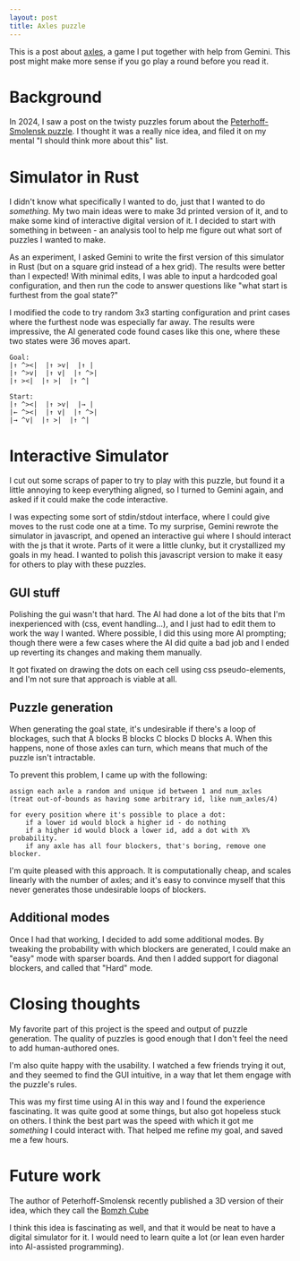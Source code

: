 ```yaml
---
layout: post
title: Axles puzzle
---
```


This is a post about [axles](https://joshmermelstein.com/axles), a game I put
together with help from Gemini. This post might make more sense if you go play a
round before you read it.

# Background

In 2024, I saw a post on the twisty puzzles forum about the [Peterhoff-Smolensk
puzzle](https://twistypuzzles.com/forum/viewtopic.php?t=39375). I thought it was
a really nice idea, and filed it on my mental "I should think more about this"
list. 

# Simulator in Rust

I didn't know what specifically I wanted to do, just that I wanted to do
*something*. My two main ideas were to make 3d printed version of it, and to
make some kind of interactive digital version of it. I decided to start with
something in between - an analysis tool to help me figure out what sort of
puzzles I wanted to make.

As an experiment, I asked Gemini to write the first version of this simulator in
Rust (but on a square grid instead of a hex grid). The results were better than
I expected! With minimal edits, I was able to input a hardcoded goal
configuration, and then run the code to answer questions like "what start is
furthest from the goal state?"

I modified the code to try random 3x3 starting configuration and print cases
where the furthest node was especially far away. The results were impressive,
the AI generated code found cases like this one, where these two states were 36
moves apart.

    Goal:
    |↑ ^><|  |↑ >v|  |↑ |
    |↑ ^>v|  |↑ v|  |↑ ^>|
    |↑ ><|  |↑ >|  |↑ ^|

    Start:
    |↑ ^><|  |↑ >v|  |→ |
    |← ^><|  |↑ v|  |↑ ^>|
    |→ ^v|  |↑ >|  |↑ ^|

# Interactive Simulator

I cut out some scraps of paper to try to play with this puzzle, but found it a
little annoying to keep everything aligned, so I turned to Gemini again, and
asked if it could make the code interactive.

I was expecting some sort of stdin/stdout interface, where I could give moves to
the rust code one at a time. To my surprise, Gemini rewrote the simulator in
javascript, and opened an interactive gui where I should interact with the js
that it wrote. Parts of it were a little clunky, but it crystallized my goals in
my head. I wanted to polish this javascript version to make it easy for others
to play with these puzzles.

## GUI stuff

Polishing the gui wasn't that hard. The AI had done a lot of the bits that I'm
inexperienced with (css, event handling...), and I just had to edit them to work
the way I wanted. Where possible, I did this using more AI prompting; though
there were a few cases where the AI did quite a bad job and I ended up reverting
its changes and making them manually.

It got fixated on drawing the dots on each cell using css pseudo-elements, and
I'm not sure that approach is viable at all.

## Puzzle generation

When generating the goal state, it's undesirable if there's a loop of blockages,
such that A blocks B blocks C blocks D blocks A. When this happens, none of
those axles can turn, which means that much of the puzzle isn't intractable.

To prevent this problem, I came up with the following:

    assign each axle a random and unique id between 1 and num_axles
    (treat out-of-bounds as having some arbitrary id, like num_axles/4)

    for every position where it's possible to place a dot:
        if a lower id would block a higher id - do nothing
        if a higher id would block a lower id, add a dot with X% probability.
        if any axle has all four blockers, that's boring, remove one blocker.

I'm quite pleased with this approach. It is computationally cheap, and scales
linearly with the number of axles; and it's easy to convince myself that this
never generates those undesirable loops of blockers.

## Additional modes

Once I had that working, I decided to add some additional modes. By tweaking the
probability with which blockers are generated, I could make an "easy" mode with
sparser boards. And then I added support for diagonal blockers, and called that
"Hard" mode.

# Closing thoughts

My favorite part of this project is the speed and output of puzzle generation.
The quality of puzzles is good enough that I don't feel the need to add
human-authored ones.

I'm also quite happy with the usability. I watched a few friends trying it out,
and they seemed to find the GUI intuitive, in a way that let them engage with
the puzzle's rules.

This was my first time using AI in this way and I found the experience
fascinating. It was quite good at some things, but also got hopeless stuck on
others. I think the best part was the speed with which it got me *something* I
could interact with. That helped me refine my goal, and saved me a few hours.

# Future work

The author of Peterhoff-Smolensk recently published a 3D version of their idea,
which they call the [Bomzh
Cube](https://twistypuzzles.com/forum/viewtopic.php?t=40211)

I think this idea is fascinating as well, and that it would be neat to have a
digital simulator for it. I would need to learn quite a lot (or lean even harder
into AI-assisted programming).
